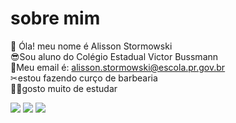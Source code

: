 # sobre mim           
🤙 Óla! meu nome é Alisson Stormowski      
😎Sou aluno do Colégio Estadual Victor Bussmann  
👀Meu email é: alisson.stormowski@escola.pr.gov.br  
✂estou fazendo curço de barbearia  
👨‍🎓gosto muito de estudar

<img src="https://img.shields.io/badge/GitHub-100000?style=for-the-badge&logo=github&logoColor=white">

<img src="https://img.shields.io/badge/JavaScript-F7DF1E?style=for-the-badge&logo=javascript&logoColor=black">

<img src="https://img.shields.io/badge/Counter_Strike-000000?style=for-the-badge&logo=counter-strike&logoColor=white">
